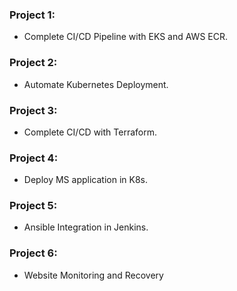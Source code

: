 ### Project 1:
- Complete CI/CD Pipeline with EKS and AWS ECR.

### Project 2:
- Automate Kubernetes Deployment.

### Project 3:
- Complete CI/CD with Terraform.

### Project 4:
- Deploy MS application in K8s.

### Project 5:
- Ansible Integration in Jenkins.

### Project 6:
- Website Monitoring and Recovery
